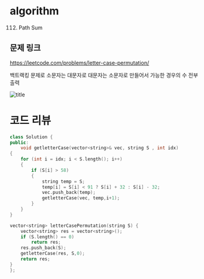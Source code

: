 # algorithm
 112. Path Sum

## 문제 링크  
https://leetcode.com/problems/letter-case-permutation/  

백트랙킹 문제로 소문자는 대문자로 대문자는 소문자로 만들어서 가능한 경우의 수 전부 출력

  
![title](https://github.com/jungmin3834/algorithm/blob/master/image/letter-case-permutation.JPG)

# 코드 리뷰 
```cpp
class Solution {
public:
    void getletterCase(vector<string>& vec, string S , int idx)
{
	for (int i = idx; i < S.length(); i++)
	{
		if (S[i] > 58)
		{
			string temp = S;
			temp[i] = S[i] < 91 ? S[i] + 32 : S[i] - 32;
			vec.push_back(temp);
			getletterCase(vec, temp,i+1);
		}
	}
}

vector<string> letterCasePermutation(string S) {
	vector<string> res = vector<string>();
	if (S.length() == 0)
		return res;
	res.push_back(S);
	getletterCase(res, S,0);
	return res;
}
};
```
